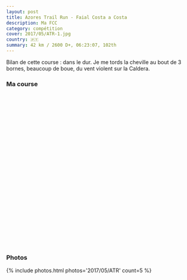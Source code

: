 ```yaml
---
layout: post
title: Azores Trail Run - Faial Costa a Costa
description: Ma FCC
category: compétition
cover: 2017/05/ATR-1.jpg
country: 🇵🇹
summary: 42 km / 2600 D+, 06:23:07, 102th
---
```


Bilan de cette course : dans le dur. Je me tords la cheville au bout de 3 bornes,
beaucoup de boue, du vent violent sur la Caldera.

### Ma course

<iframe
  height='405'
  width='100%'
  frameborder='0'
  allowtransparency='true'
  scrolling='no'
  data-src='https://www.strava.com/activities/1008465238/embed/090daebe9f3b0bce37411f13a12d3e8b4996ef28'
  onload='lzld(this)'>
</iframe>

### Photos

{% include photos.html photos='2017/05/ATR' count=5 %}
